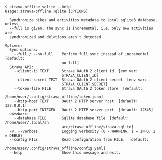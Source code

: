     $ strava-offline sqlite --help
    Usage: strava-offline sqlite [OPTIONS]
    
      Synchronize bikes and activities metadata to local sqlite3 database. Unless
      --full is given, the sync is incremental, i.e. only new activities are
      synchronized and deletions aren't detected.
    
    Options:
      Sync options: 
        --full / --no-full    Perform full sync instead of incremental  [default:
                              no-full]
      Strava API: 
        --client-id TEXT      Strava OAuth 2 client id  [env var:
                              STRAVA_CLIENT_ID]
        --client-secret TEXT  Strava OAuth 2 client secret  [env var:
                              STRAVA_CLIENT_SECRET]
        --token-file FILE     Strava OAuth 2 token store  [default:
                              /home/user/.config/strava_offline/token.json]
        --http-host TEXT      OAuth 2 HTTP server host  [default: 127.0.0.1]
        --http-port INTEGER   OAuth 2 HTTP server port  [default: 12345]
      Database: 
        --database FILE       Sqlite database file  [default: /home/user/.local/sh
                              are/strava_offline/strava.sqlite]
      -v, --verbose           Logging verbosity (0 = WARNING, 1 = INFO, 2 = DEBUG)
      --config FILE           Read configuration from FILE.  [default:
                              /home/user/.config/strava_offline/config.yaml]
      --help                  Show this message and exit.
